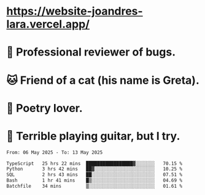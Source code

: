 # https://website-joandres-lara.vercel.app/
# 🐛 Professional reviewer of bugs.
# 🐱 Friend of a cat (his name is Greta).
# 📜 Poetry lover.
# 🎸 Terrible playing guitar, but I try.

<!--START_SECTION:waka-->

```txt
From: 06 May 2025 - To: 13 May 2025

TypeScript   25 hrs 22 mins  █████████████████▓░░░░░░░   70.15 %
Python       3 hrs 42 mins   ██▓░░░░░░░░░░░░░░░░░░░░░░   10.25 %
SQL          2 hrs 43 mins   ██░░░░░░░░░░░░░░░░░░░░░░░   07.51 %
Bash         1 hr 41 mins    █▒░░░░░░░░░░░░░░░░░░░░░░░   04.69 %
Batchfile    34 mins         ▒░░░░░░░░░░░░░░░░░░░░░░░░   01.61 %
```

<!--END_SECTION:waka-->
